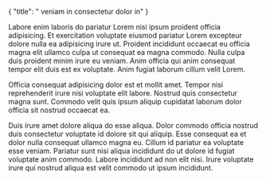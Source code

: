 {
  "title": " veniam in consectetur dolor in"
}

Labore enim laboris do pariatur Lorem nisi ipsum proident officia adipisicing. Et exercitation voluptate eiusmod pariatur Lorem excepteur dolore nulla ea adipisicing irure ut. Proident incididunt occaecat eu officia magna elit ullamco culpa ut consequat ea magna commodo. Nulla culpa duis proident minim irure eu veniam. Anim officia qui anim consequat tempor elit duis est ex voluptate. Anim fugiat laborum cillum velit Lorem.

Officia consequat adipisicing dolor est et mollit amet. Tempor nisi reprehenderit irure nisi voluptate elit labore. Nostrud quis consectetur magna sunt. Commodo velit quis ipsum aliquip cupidatat laborum dolor officia sit nostrud occaecat ea.

Duis irure amet dolore aliqua do esse aliqua. Dolor commodo officia nostrud duis consectetur voluptate id dolore sit qui aliquip. Esse consequat ea et dolor nulla consequat ullamco magna eu. Cillum id pariatur ea voluptate esse veniam. Pariatur sunt nisi aliqua incididunt do ut dolore id fugiat voluptate anim commodo. Labore incididunt ad non elit nisi. Irure voluptate irure qui nostrud aliqua est velit commodo ut ipsum incididunt.